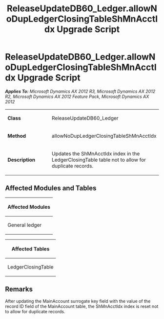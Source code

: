 ﻿---
title: ReleaseUpdateDB60_Ledger.allowNoDupLedgerClosingTableShMnAcctIdx Upgrade Script
TOCTitle: ReleaseUpdateDB60_Ledger.allowNoDupLedgerClosingTableShMnAcctIdx Upgrade Script
ms:assetid: 3aeda397-a99d-194d-7a66-e0e4a63f871f
ms:mtpsurl: https://msdn.microsoft.com/en-us/library/JJ685264(v=AX.60)
ms:contentKeyID: 49707717
ms.date: 05/18/2015
mtps_version: v=AX.60
---

# ReleaseUpdateDB60\_Ledger.allowNoDupLedgerClosingTableShMnAcctIdx Upgrade Script 


_**Applies To:** Microsoft Dynamics AX 2012 R3, Microsoft Dynamics AX 2012 R2, Microsoft Dynamics AX 2012 Feature Pack, Microsoft Dynamics AX 2012_

<table>
<colgroup>
<col style="width: 50%" />
<col style="width: 50%" />
</colgroup>
<tbody>
<tr class="odd">
<td><p><strong>Class</strong></p></td>
<td><p>ReleaseUpdateDB60_Ledger</p></td>
</tr>
<tr class="even">
<td><p><strong>Method</strong></p></td>
<td><p>allowNoDupLedgerClosingTableShMnAcctIdx</p></td>
</tr>
<tr class="odd">
<td><p><strong>Description</strong></p></td>
<td><p>Updates the ShMnAcctIdx index in the LedgerClosingTable table not to allow for duplicate records.</p></td>
</tr>
</tbody>
</table>


## Affected Modules and Tables

<table>
<colgroup>
<col style="width: 100%" />
</colgroup>
<thead>
<tr class="header">
<th><p>Affected Modules</p></th>
</tr>
</thead>
<tbody>
<tr class="odd">
<td><p>General ledger</p></td>
</tr>
</tbody>
</table>


<table>
<colgroup>
<col style="width: 100%" />
</colgroup>
<thead>
<tr class="header">
<th><p>Affected Tables</p></th>
</tr>
</thead>
<tbody>
<tr class="odd">
<td><p>LedgerClosingTable</p></td>
</tr>
</tbody>
</table>


## Remarks

After updating the MainAccount surrogate key field with the value of the record ID field of the MainAccount table, the ShMnAcctIdx index is reset not to allow for duplicate records.

  


